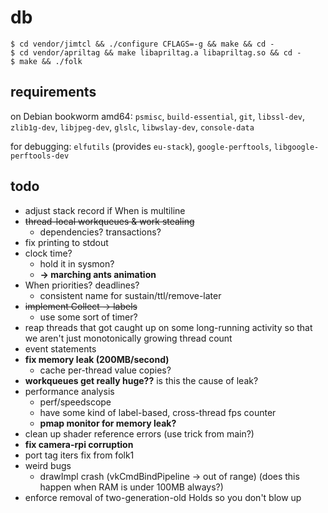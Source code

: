 # db

```
$ cd vendor/jimtcl && ./configure CFLAGS=-g && make && cd -
$ cd vendor/apriltag && make libapriltag.a libapriltag.so && cd -
$ make && ./folk
```

## requirements

on Debian bookworm amd64: `psmisc`, `build-essential`, `git`,
`libssl-dev`, `zlib1g-dev`, `libjpeg-dev`, `glslc`, `libwslay-dev`, `console-data`

for debugging: `elfutils` (provides `eu-stack`), `google-perftools`,
`libgoogle-perftools-dev`

## todo

- adjust stack record if When is multiline
- ~~thread-local workqueues & work stealing~~
  - dependencies? transactions?
- fix printing to stdout
- clock time?
  - hold it in sysmon?
  - **-> marching ants animation**
- When priorities? deadlines?
  - consistent name for sustain/ttl/remove-later
- ~~implement Collect -> labels~~
  - use some sort of timer?
- reap threads that got caught up on some long-running activity so
  that we aren't just monotonically growing thread count
- event statements
- **fix memory leak (200MB/second)**
  - cache per-thread value copies?
- **workqueues get really huge??** is this the cause of leak?
- performance analysis
  - perf/speedscope
  - have some kind of label-based, cross-thread fps counter
  - **pmap monitor for memory leak?**
- clean up shader reference errors (use trick from main?)
- **fix camera-rpi corruption**
- port tag iters fix from folk1
- weird bugs
  - drawImpl crash (vkCmdBindPipeline -> out of range) (does this
    happen when RAM is under 100MB always?)
- enforce removal of two-generation-old Holds so you don't blow up

